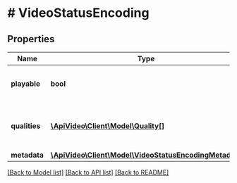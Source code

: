 # # VideoStatusEncoding

## Properties

Name | Type | Description | Notes
------------ | ------------- | ------------- | -------------
**playable** | **bool** | Whether the video is playable or not. | [optional]
**qualities** | [**\ApiVideo\Client\Model\Quality[]**](Quality.md) | Available qualities the video can be viewed in. | [optional]
**metadata** | [**\ApiVideo\Client\Model\VideoStatusEncodingMetadata**](VideoStatusEncodingMetadata.md) |  | [optional]

[[Back to Model list]](../../README.md#models) [[Back to API list]](../../README.md#endpoints) [[Back to README]](../../README.md)
